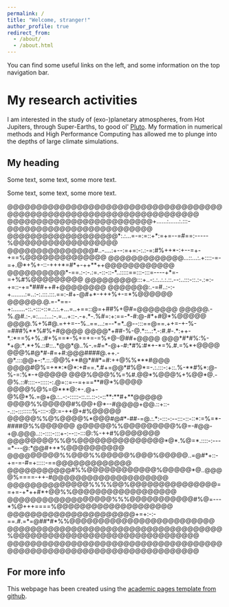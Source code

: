 ```yaml
---
permalink: /
title: "Welcome, stranger!"
author_profile: true
redirect_from:
  - /about/
  - /about.html
---
```


You can find some useful links on the left, and some information on the top navigation bar.

My research activities
======

I am interested in the study of (exo-)planetary atmospheres, from Hot Jupiters, through Super-Earths, to good ol' [Pluto](https://www.youtube.com/watch?v=YJPHK5NNtpQ&pp=ygUWZG9uJ3QgdGFsayBhYm91dCBwbHV0bw%3D%3D).
My formation in numerical methods and High Performance Computing has allowed me  to plunge into the depths of large climate simulations.

<div>
<h2>My heading</h2>
<p>Some text, some text, some more text.</p>
<p>Some text, some text, some more text.</p>
          @@@@@@@@@@@@@@@@@@@@@@@@@@@@@@@@@@@@@@@@@@@@@@@@@@@@@@@@@@@@@@@@@@@@@@
          @@@@@@@@@@@@@@@@@@@@@@@@@+......:......:.:::-@@@@@@@@@@@@@@@@@@@@@@@@@
          @@@@@@@@@@@@@@@@@@@*:.:...=-=:=::+*:=+=--=#==:-----%@@@@@@@@@@@@@@@@@@
          @@@@@@@@@@@@@@@#..-....:+--:=+=:-:.:-=:#%++*-:+--=+-+==%@@@@@@@@@@@@@@
          @@@@@@@@@@@@@...::...:.+::::-=-=+.@*+%+-::-+++*=#*+-++**++@@@@@@@@@@@@
          @@@@@@@@@@*-==.:-:-.:=.-::-::-*..:::::==:::-:::=----+*=-=+%#%@@@@@@@@@
          @@@@@@@@@:::+..-:.:..:.:.::.--:..:::-::.:-.:=:-+=::-+=*###++#+@@@@@@@@
          @@@@@@@:.-=#..:-:-+........:=..:-:.:::.:::.==:-#+-@#+*-+++%+-=*%@@@@@@
          @@@@@@.@.=-*==-+:.......-::.-:::-::=.:.:.+...=..+==::@=+##%+@#=@@@@@@@
          @@@@@.-%.@#.:-.=:....:...:-.=...+::-.-+.*-.%#=:+:==-*-#:@-#*+#@*%@@@@@
          @@@@.%+%#@.=++=--%..==...:=--*=*..@--:::==@==.++=-+-%-=###%**%#%+#@@@@
          @@@@*+##-%-@.*::..:*.-:#.#-.*:++-*.:*==%+%.:#+%==*-%+=+=-=%+@-@##+@@@@
          @@@*#*#%:%-*+@:*.*+%.::#::..*@@*@..%-.=#=*-@+-#:*#%:#*+-*=%.#.=%*+@@@@
          @@@%#@*#-#=+#:@@@####@.++.-@*.:::@@+-:*.::.:@@%+*#@*##*=#:++@%%***#@@@
          @@@@#@%=+**:*@*:+#==.*.#+=@@*#%@*=-.:.:::-:+::.%-**#%*:@-%-=:%*-+@@@@@
          @@@%@@@%%=%#.@@*%@@@%+%@@*@.-@%.::#::::--:::::-:.@=::=--=+==**#@*%@@@@
          @@@@%@%=@***@:+-.@+-@%@*%.=@+@.:..-:-:::::-::.::.::-:-::**:**#+**@@@@@
          @@@@%%@@@@@#%@@+@*--#@@@@+@@.::+::--.::-::::::::%-:::-:@:=-++@+#%@@@@@
          @@@@@%%@%@@@@%*@@@#@#*-##-=@.:.*:-:::-:--:::-::-::*:=%=*-####@%%@@@@@@
          @@@@@@%%@@@@@@@@@%@=-#@@-+@.@@@..::-::::-:::+-:--::-:::@:%-++#%@@@@@@@
          @@@@@@@@%%@%@@@@@@@@@@@@@@@*@*.%@=*.::::-:---=*---@:*@@#++*%@@@@@@@@@@
          @@@@@@@@@%%@@@%%@@@@@%@@@%@@@@@..=@#*+::-+=-=-#=+:::::-==@@@@@@@@@@@@@
          @@@@@@@@@@@#%%@@@@@@@@@@@@%@@@@@*@..@@@@%====-++-#@@@@@@@@@@@@@@@@@@@@
          @@@@@@@@@@@@@@%%%%@@%@@@@@@@@@@@@@@@==+=-+*++#*+@@%%@@@@@@@@@@@@@@@@@@
          @@@@@@@@@@@@@@@@@@%%%@@@@@@@@@@@#%@=---*%@+++====%@@@@@@@@@@@@@@@@@@@@
          @@@@@@@@@@@@@@@@@@@@@@+=+:-:-==.#.=*=@##*#*%%@@@@@@@@@@@@@@@@@@@@@@@@@
          @@@@@@@@@@@@@@@@@@@@@@@@@@@@@@@@@@@@@%@@@@@@@@@@@@@@@@@@@@@@@@@@@@@@@@
          @@@@@@@@@@@@@@@@@@@@@@@@@@@@@@@@@@@@@@@@@@@@@@@@@@@@@@@@@@@@@@@@@@@@@@
</div>

<!--
Create content & metadata
------
For site content, there is one markdown file for each type of content, which are stored in directories like _publications, _talks, _posts, _teaching, or _pages. For example, each talk is a markdown file in the [_talks directory](https://github.com/academicpages/academicpages.github.io/tree/master/_talks). At the top of each markdown file is structured data in YAML about the talk, which the theme will parse to do lots of cool stuff. The same structured data about a talk is used to generate the list of talks on the [Talks page](https://academicpages.github.io/talks), each [individual page](https://academicpages.github.io/talks/2012-03-01-talk-1) for specific talks, the talks section for the [CV page](https://academicpages.github.io/cv), and the [map of places you've given a talk](https://academicpages.github.io/talkmap.html) (if you run this [python file](https://github.com/academicpages/academicpages.github.io/blob/master/talkmap.py) or [Jupyter notebook](https://github.com/academicpages/academicpages.github.io/blob/master/talkmap.ipynb), which creates the HTML for the map based on the contents of the _talks directory).

**Markdown generator**

I have also created [a set of Jupyter notebooks](https://github.com/academicpages/academicpages.github.io/tree/master/markdown_generator
) that converts a CSV containing structured data about talks or presentations into individual markdown files that will be properly formatted for the Academic Pages template. The sample CSVs in that directory are the ones I used to create my own personal website at stuartgeiger.com. My usual workflow is that I keep a spreadsheet of my publications and talks, then run the code in these notebooks to generate the markdown files, then commit and push them to the GitHub repository.

How to edit your site's GitHub repository
------
Many people use a git client to create files on their local computer and then push them to GitHub's servers. If you are not familiar with git, you can directly edit these configuration and markdown files directly in the github.com interface. Navigate to a file (like [this one](https://github.com/academicpages/academicpages.github.io/blob/master/_talks/2012-03-01-talk-1.md) and click the pencil icon in the top right of the content preview (to the right of the "Raw | Blame | History" buttons). You can delete a file by clicking the trashcan icon to the right of the pencil icon. You can also create new files or upload files by navigating to a directory and clicking the "Create new file" or "Upload files" buttons.

Example: editing a markdown file for a talk
![Editing a markdown file for a talk](/images/editing-talk.png) -->

For more info
------
This webpage has been created using the [academic pages template from github](https://academicpages.github.io/).
